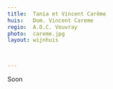 ```yaml
---
title:  Tania et Vincent Carême
huis:   Dom. Vincent Careme
regio:  A.O.C. Vouvray
photo:  careme.jpg
layout: wijnhuis 


     
---
```

Soon

   



